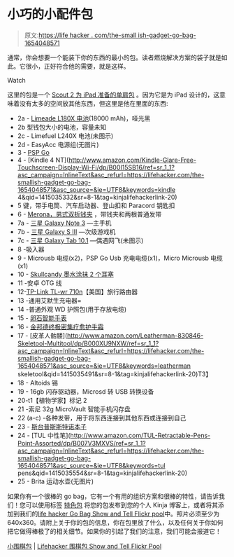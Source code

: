 # 小巧的小配件包

> 原文:[https://life hacker . com/the-small ish-gadget-go-bag-1654048571](https://lifehacker.com/the-smallish-gadget-go-bag-1654048571)

通常，你会想要一个能装下你的东西的最小的包。读者燃烧解决方案的袋子就是如此。它很小，正好符合他的需要，就是这样。

Watch

这里的包是一个 [Scout 2 为 iPad 准备的单肩包](http://www.stmbags.com/catalog/discontinued-bags/scout2-for-ipad-shoulder-bag/) 。因为它是为 iPad 设计的，这意味着没有太多的空间放其他东西，但这里是他在里面的东西:

*   2a - [Limeade L180X 电池](http://www.ebay.com/itm/like/281474394362?lpid=82)(18000 mAh)，哑光黑
*   2b 型钱包大小的电池，容量未知
*   2c - Limefuel L240X 电池(未图示)
*   2d - EasyAcc 电源组(无图片)
*   3 - [PSP Go](http://www.amazon.com/PSPgo-Piano-Black-Sony-PSP/dp/B002BSC55M?asc_campaign=InlineText&asc_refurl=https://lifehacker.com/the-smallish-gadget-go-bag-1654048571&asc_source=&tag=kinjalifehackerlink-20)
*   4 - [Kindle 4 NT](http://www.amazon.com/Kindle-Glare-Free-Touchscreen-Display-Wi-Fi/dp/B00I15SB16/ref=sr_1_1?asc_campaign=InlineText&asc_refurl=https://lifehacker.com/the-smallish-gadget-go-bag-1654048571&asc_source=&ie=UTF8&keywords=kindle 4&qid=1415035332&sr=8-1&tag=kinjalifehackerlink-20)
*   5 键，带手电筒、汽车启动器、登山扣和 Paracord 钥匙扣
*   6 - [Merona，男式双折钱夹](http://www.target.com/p/merona-men-s-bifold-wallet-assorted-colors/-/A-14508030) ，带钱夹和两根普通发带
*   7a - [三星 Galaxy Note 3](http://www.t-mobile.com/cell-phones/samsung-galaxy-note-3.html?cmpid=ADV_PG_YuB1KyTC&002=2200112&004=10669221425&005=44060967553&006=51114066305&007=Search&008=&025=c&026=&gclid=CJ-h9cn53sECFU9efgodWT0AsQ) —主手机
*   7b - [三星 Galaxy S III](http://www.samsung.com/global/galaxys3/) —次级游戏机
*   7c - [三星 Galaxy Tab 10.1](http://www.samsung.com/global/microsite/galaxytab/10.1/index.html) —偶遇网飞(未图示)
*   8 -吸入器
*   9 - Microusb 电缆(x2)，PSP Go Usb 充电电缆(x1)，Micro Microusb 电缆(x1)
*   10 - [Skullcandy 墨水涂抹 2 个耳塞](http://www.skullcandy.com/ink%E2%80%99d-2/INKD2.html)
*   11 -安卓 OTG 线
*   12-[TP-Link TL-wr 710n](http://www.tp-link.us/common/Promo/en/TL-WR710N-US/?siteid=3)【美国】旅行路由器
*   13 -通用艾默生充电器=
*   14 -普通外观 WD 护照包(用于存放电缆)
*   15 - [卵石智能手表](https://getpebble.com/)
*   16 - [金邦德终极密集疗愈护手霜](http://www.goldbondultimate.com/healing-hand-cream.html)
*   17 - [皮革人骷髅](http://www.amazon.com/Leatherman-830846-Skeletool-Multitool/dp/B000XU9NXW/ref=sr_1_1?asc_campaign=InlineText&asc_refurl=https://lifehacker.com/the-smallish-gadget-go-bag-1654048571&asc_source=&ie=UTF8&keywords=leatherman skeletool&qid=1415035491&sr=8-1&tag=kinjalifehackerlink-20)T3】
*   18 - Altoids 锡
*   19 - 16gb 闪存驱动器，Microsd 转 USB 转换设备
*   20-t1【植物学家】标记 2
*   21 -索尼 32g MicroVault 智能手机闪存盘
*   22 (a-c) -各种发带，用于将东西连接到其他东西或连接到自己
*   23 - [斯台普斯斯特诺本子](http://www.staples.com/Staples-Recycled-Steno-Book-6-inch-x-9-inch/product_685016)
*   24 - [TUL 中性笔](http://www.amazon.com/TUL-Retractable-Pens-Point-Assorted/dp/B007V3MXVS/ref=sr_1_1?asc_campaign=InlineText&asc_refurl=https://lifehacker.com/the-smallish-gadget-go-bag-1654048571&asc_source=&ie=UTF8&keywords=tul pens&qid=1415035554&sr=8-1&tag=kinjalifehackerlink-20)
*   25 - Brita 运动水壶(无图片)

如果你有一个很棒的 go bag，它有一个有用的组织方案和很棒的特性，请告诉我们！您可以使用标签 [特色包](http://kinja.com/tag/featured-bag) 将您的包发布到您的个人 Kinja 博客上，或者将其添加到我们的[life hacker Go Bag Show and Tell Flickr pool](http://www.flickr.com/groups/2301352@N21)中。照片必须至少为 640x360。请附上关于你的包的信息，你在包里放了什么，以及任何关于你如何把它做得棒极了的相关细节。如果你的引起了我们的注意，我们可能会报道它！

[小围棋包](https://www.flickr.com/photos/77171557@N04/15551507562/) | [Lifehacker 围棋包 Show and Tell Flickr Pool](http://www.flickr.com/groups/2301352@N21)
